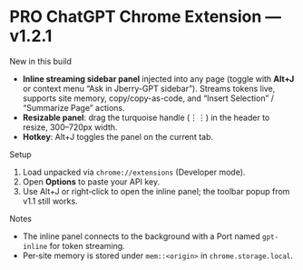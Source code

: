 
# PRO ChatGPT Chrome Extension — v1.2.1

New in this build
- **Inline streaming sidebar panel** injected into any page (toggle with **Alt+J** or context menu “Ask in Jberry-GPT sidebar”). Streams tokens live, supports site memory, copy/copy-as-code, and “Insert Selection” / “Summarize Page” actions.
- **Resizable panel**: drag the turquoise handle (⋮⋮) in the header to resize, 300–720px width.
- **Hotkey**: Alt+J toggles the panel on the current tab.

Setup
1) Load unpacked via `chrome://extensions` (Developer mode).
2) Open **Options** to paste your API key.
3) Use Alt+J or right‑click to open the inline panel; the toolbar popup from v1.1 still works.

Notes
- The inline panel connects to the background with a Port named `gpt-inline` for token streaming.
- Per‑site memory is stored under `mem::<origin>` in `chrome.storage.local`.
